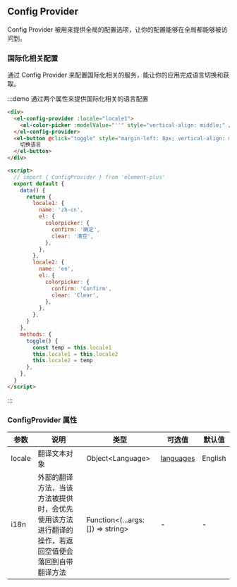 ## Config Provider

Config Provider 被用来提供全局的配置选项，让你的配置能够在全局都能够被访问到。

### 国际化相关配置

通过 Config Provider 来配置国际化相关的服务，能让你的应用完成语言切换和获取。

:::demo 通过两个属性来提供国际化相关的语言配置

```html
<div>
  <el-config-provider :locale="locale1">
    <el-color-picker :modelValue="''" style="vertical-align: middle;" />
  </el-config-provider>
  <el-button @click="toggle" style="margin-left: 8px; vertical-align: middle;">
    切换语言
  </el-button>
</div>

<script>
  // import { ConfigProvider } from 'element-plus'
  export default {
    data() {
      return {
        locale1: {
          name: 'zh-cn',
          el: {
            colorpicker: {
              confirm: '确定',
              clear: '清空',
            },
          },
        },
        locale2: {
          name: 'en',
          el: {
            colorpicker: {
              confirm: 'Confirm',
              clear: 'Clear',
            },
          },
        },
      }
    },
    methods: {
      toggle() {
        const temp = this.locale1
        this.locale1 = this.locale2
        this.locale2 = temp
      },
    },
  }
</script>
```

:::

### ConfigProvider 属性

| 参数   | 说明                                                                                               | 类型                                 | 可选值                                                                                  | 默认值  |
| ------ | -------------------------------------------------------------------------------------------------- | ------------------------------------ | --------------------------------------------------------------------------------------- | ------- |
| locale | 翻译文本对象                                                                                       | Object\<Language\>                   | [languages](https://github.com/element-plus/element-plus/tree/dev/packages/locale/lang) | English |
| i18n   | 外部的翻译方法，当该方法被提供时，会优先使用该方法进行翻译的操作，若返回空值便会落回到自带翻译方法 | Function\<(...args: []) =\> string\> | -                                                                                       | -       |
